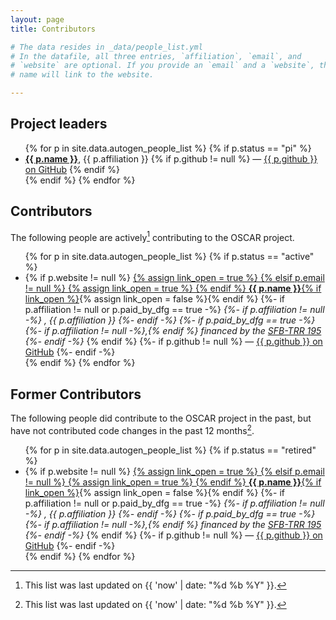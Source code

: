 ```yaml
---
layout: page
title: Contributors

# The data resides in _data/people_list.yml
# In the datafile, all three entries, `affiliation`, `email`, and
# `website` are optional. If you provide an `email` and a `website`, the
# name will link to the website.

---
```


## Project leaders

<ul>
{% for p in site.data.autogen_people_list %}
  {% if p.status == "pi" %}
    <li>
      <a href="{{ p.website }}"><strong>{{ p.name }}</strong></a>, {{ p.affiliation }}
      {% if p.github != null %}
        — <a href="https://github.com/{{ p.github }}">{{ p.github }} on GitHub</a>
      {% endif %}
    </li>
  {% endif %}
{% endfor %}
</ul>

## Contributors

The following people are actively[^1] contributing to the OSCAR project.


<ul>
{% for p in site.data.autogen_people_list %}
  {% if p.status == "active" %}
  <li>
    {% if p.website != null %}
        <a href="{{ p.website }}">
        {% assign link_open = true %}
    {% elsif p.email != null %}
        <a href="mailto:{{ p.email }}">
        {% assign link_open = true %}
    {% endif %}
    <strong>{{ p.name }}</strong>{% if link_open %}</a>{% assign link_open = false %}{% endif %}
    {%- if p.affiliation != null or p.paid_by_dfg == true -%}
    <em>
        {%- if p.affiliation != null -%}
            , {{ p.affiliation }}
        {%- endif -%}
        {%- if p.paid_by_dfg == true -%}
            {%- if p.affiliation != null -%},{% endif %}
            financed by the <a href="https://www.computeralgebra.de/sfb/">SFB-TRR 195</a>
        {%- endif -%}
      </em>
    {% endif %}
    {%- if p.github != null %}
      — <a href="https://github.com/{{ p.github }}">{{ p.github }} on GitHub</a>
    {%- endif -%}
  </li>
  {% endif %}
{% endfor %}
</ul>


## Former Contributors

The following people did contribute to the OSCAR project in the past, but have
not contributed code changes in the past 12 months[^1].

[^1]: This list was last updated on {{ 'now' | date: "%d %b %Y" }}.

<ul>
{% for p in site.data.autogen_people_list %}
  {% if p.status == "retired" %}
  <li>
    {% if p.website != null %}
        <a href="{{ p.website }}">
        {% assign link_open = true %}
    {% elsif p.email != null %}
        <a href="mailto:{{ p.email }}">
        {% assign link_open = true %}
    {% endif %}
    <strong>{{ p.name }}</strong>{% if link_open %}</a>{% assign link_open = false %}{% endif %}
    {%- if p.affiliation != null or p.paid_by_dfg == true -%}
    <em>
        {%- if p.affiliation != null -%}
            , {{ p.affiliation }}
        {%- endif -%}
        {%- if p.paid_by_dfg == true -%}
            {%- if p.affiliation != null -%},{% endif %}
            financed by the <a href="https://www.computeralgebra.de/sfb/">SFB-TRR 195</a>
        {%- endif -%}
    </em>
    {% endif %}
    {%- if p.github != null %}
      — <a href="https://github.com/{{ p.github }}">{{ p.github }} on GitHub</a>
    {%- endif -%}
  </li>
  {% endif %}
{% endfor %}
</ul>

